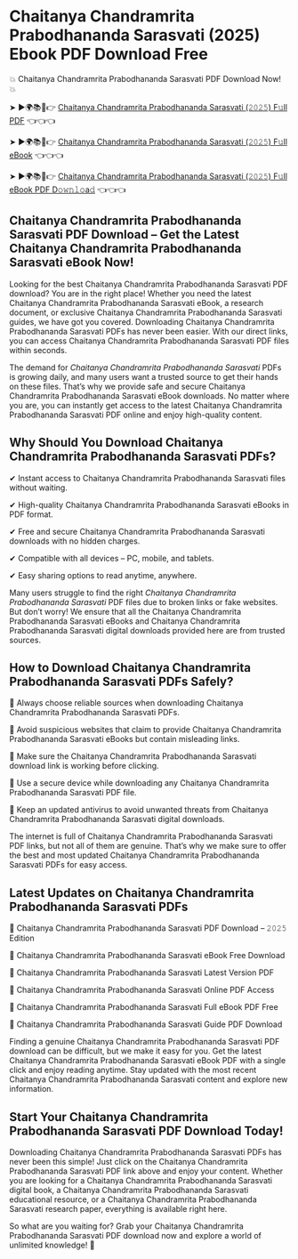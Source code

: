 # Chaitanya Chandramrita Prabodhananda Sarasvati (2025) Ebook PDF Download Free

💥 Chaitanya Chandramrita Prabodhananda Sarasvati PDF Download Now! 💥

➤ ►🌍📚📱👉 [Chaitanya Chandramrita Prabodhananda Sarasvati (𝟸𝟶𝟸𝟻) F𝚞ll PDF](https://getpdf.xyz/chaitanya-chandramrita-prabodhananda-sarasvati) 👈👈👈


➤ ►🌍📚📱👉 [Chaitanya Chandramrita Prabodhananda Sarasvati (𝟸𝟶𝟸𝟻) F𝚞ll eBook](https://getpdf.xyz/chaitanya-chandramrita-prabodhananda-sarasvati) 👈👈👈


➤ ►🌍📚📱👉 [Chaitanya Chandramrita Prabodhananda Sarasvati (𝟸𝟶𝟸𝟻) F𝚞ll eBook PDF D𝚘𝚠𝚗𝚕𝚘a𝚍](https://getpdf.xyz/chaitanya-chandramrita-prabodhananda-sarasvati) 👈👈👈


## Chaitanya Chandramrita Prabodhananda Sarasvati PDF Download – Get the Latest Chaitanya Chandramrita Prabodhananda Sarasvati eBook Now!

Looking for the best Chaitanya Chandramrita Prabodhananda Sarasvati PDF download? You are in the right place! Whether you need the latest Chaitanya Chandramrita Prabodhananda Sarasvati eBook, a research document, or exclusive Chaitanya Chandramrita Prabodhananda Sarasvati guides, we have got you covered. Downloading Chaitanya Chandramrita Prabodhananda Sarasvati PDFs has never been easier. With our direct links, you can access Chaitanya Chandramrita Prabodhananda Sarasvati PDF files within seconds.

The demand for *Chaitanya Chandramrita Prabodhananda Sarasvati* PDFs is growing daily, and many users want a trusted source to get their hands on these files. That’s why we provide safe and secure Chaitanya Chandramrita Prabodhananda Sarasvati eBook downloads. No matter where you are, you can instantly get access to the latest Chaitanya Chandramrita Prabodhananda Sarasvati PDF online and enjoy high-quality content.

## Why Should You Download Chaitanya Chandramrita Prabodhananda Sarasvati PDFs?

✔ Instant access to Chaitanya Chandramrita Prabodhananda Sarasvati files without waiting.

✔ High-quality Chaitanya Chandramrita Prabodhananda Sarasvati eBooks in PDF format.

✔ Free and secure Chaitanya Chandramrita Prabodhananda Sarasvati downloads with no hidden charges.

✔ Compatible with all devices – PC, mobile, and tablets.

✔ Easy sharing options to read anytime, anywhere.

Many users struggle to find the right *Chaitanya Chandramrita Prabodhananda Sarasvati* PDF files due to broken links or fake websites. But don’t worry! We ensure that all the Chaitanya Chandramrita Prabodhananda Sarasvati eBooks and Chaitanya Chandramrita Prabodhananda Sarasvati digital downloads provided here are from trusted sources.

## How to Download Chaitanya Chandramrita Prabodhananda Sarasvati PDFs Safely?

📌 Always choose reliable sources when downloading Chaitanya Chandramrita Prabodhananda Sarasvati PDFs.

📌 Avoid suspicious websites that claim to provide Chaitanya Chandramrita Prabodhananda Sarasvati eBooks but contain misleading links.

📌 Make sure the Chaitanya Chandramrita Prabodhananda Sarasvati download link is working before clicking.

📌 Use a secure device while downloading any Chaitanya Chandramrita Prabodhananda Sarasvati PDF file.

📌 Keep an updated antivirus to avoid unwanted threats from Chaitanya Chandramrita Prabodhananda Sarasvati digital downloads.

The internet is full of Chaitanya Chandramrita Prabodhananda Sarasvati PDF links, but not all of them are genuine. That’s why we make sure to offer the best and most updated Chaitanya Chandramrita Prabodhananda Sarasvati PDFs for easy access.

## Latest Updates on Chaitanya Chandramrita Prabodhananda Sarasvati PDFs

🔹 Chaitanya Chandramrita Prabodhananda Sarasvati PDF Download – 𝟸𝟶𝟸𝟻 Edition

🔹 Chaitanya Chandramrita Prabodhananda Sarasvati eBook Free Download

🔹 Chaitanya Chandramrita Prabodhananda Sarasvati Latest Version PDF

🔹 Chaitanya Chandramrita Prabodhananda Sarasvati Online PDF Access

🔹 Chaitanya Chandramrita Prabodhananda Sarasvati Full eBook PDF Free

🔹 Chaitanya Chandramrita Prabodhananda Sarasvati Guide PDF Download

Finding a genuine Chaitanya Chandramrita Prabodhananda Sarasvati PDF download can be difficult, but we make it easy for you. Get the latest Chaitanya Chandramrita Prabodhananda Sarasvati eBook PDF with a single click and enjoy reading anytime. Stay updated with the most recent Chaitanya Chandramrita Prabodhananda Sarasvati content and explore new information.

## Start Your Chaitanya Chandramrita Prabodhananda Sarasvati PDF Download Today!

Downloading Chaitanya Chandramrita Prabodhananda Sarasvati PDFs has never been this simple! Just click on the Chaitanya Chandramrita Prabodhananda Sarasvati PDF link above and enjoy your content. Whether you are looking for a Chaitanya Chandramrita Prabodhananda Sarasvati digital book, a Chaitanya Chandramrita Prabodhananda Sarasvati educational resource, or a Chaitanya Chandramrita Prabodhananda Sarasvati research paper, everything is available right here.

So what are you waiting for? Grab your Chaitanya Chandramrita Prabodhananda Sarasvati PDF download now and explore a world of unlimited knowledge! 🚀